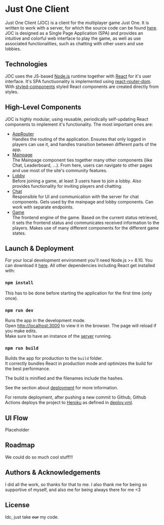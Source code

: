 # Just One Client

Just One Client (JOC) is a client for the multiplayer game Just One. It is written to work with a server, for which the source code can be found [here](https://github.com/SOPRA-2020/server-just-one).
JOC is designed as a Single Page Application (SPA) and provides an intuitive and colorful web interface to play the game, as well as use associated functionalities, such as chatting with other users and use lobbies.

## Technologies

JOC uses the JS-based [Node.js](https://nodejs.org/en/) runtime together with [React](https://reactjs.org/) for it's user interface.
It's SPA functiuonality is implemented using [react-router-dom](https://reacttraining.com/react-router/web/guides/quick-start).
With [styled-components](https://www.styled-components.com/docs) styled React components are created directly from styles.

## High-Level Components

JOC is highly modular, using reusable, periodically self-updating React components to implement it's functionality. The most important ones are:
* [AppRouter](https://github.com/SOPRA-2020/client-just-one/blob/master/src/components/shared/routers/AppRouter.js)<br>
Handles the routing of the application. Ensures that only logged in players can use it, and handles transition between different parts of the app.
* [Mainpage](https://github.com/SOPRA-2020/client-just-one/blob/master/src/components/mainpage/MainPage.js)<br>
The Mainpage component ties together many other components (like Chat, Leaderboard, ...). From here, users can navigate to other pages and use most of the site's community features.
* [Lobby](https://github.com/SOPRA-2020/client-just-one/blob/master/src/components/lobby/Lobby.js)<br>
Before joining a game, at least 3 users have to join a lobby. Also provides functionality for inviting players and chatting.
* [Chat](https://github.com/SOPRA-2020/client-just-one/blob/master/src/components/chat/Chat.js)<br>
Responsible for UI and communication with the server for chat components. Gets used by the mainpage and lobby components. Can work with separate endpoints.
* [Game](https://github.com/SOPRA-2020/client-just-one/blob/master/src/components/game/Game.js)<br>
The frontend engine of the game. Based on the current status retrieved, it sets the frontend status and communicates received information to the players. Makes use of many different components for the different game states.

## Launch & Deployment

For your local development environment you'll need Node.js >= 8.10. You can download it [here](https://nodejs.org). All other dependencies including React get installed with:

### `npm install`

This has to be done before starting the application for the first time (only once).

### `npm run dev`

Runs the app in the development mode.<br>
Open [http://localhost:3000](http://localhost:3000) to view it in the browser.
The page will reload if you make edits.<br>
Make sure to have an instance of the [server](https://github.com/SOPRA-2020/server-just-one) running.

### `npm run build`

Builds the app for production to the `build` folder.<br>
It correctly bundles React in production mode and optimizes the build for the best performance.

The build is minified and the filenames include the hashes.

See the section about [deployment](https://facebook.github.io/create-react-app/docs/deployment) for more information.

For remote deployment, after pushing a new commit to Github, Github Actions deploys the project to [Heroku](https://sopra-fs20-group-06-client.herokuapp.com) as defined in [deploy.yml](https://github.com/SOPRA-2020/client-just-one/blob/master/.github/workflows/deploy.yml).

## UI Flow

Placeholder


## Roadmap

We could do so much cool stuff!!!

## Authors & Acknowledgements

I did all the work, so thanks for that to me. I also thank me for being so supportive of myself, and also me for being always there for me <3

## License

Idc, just take ~~our~~ my code.